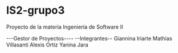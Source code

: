 # IS2-grupo3
Proyecto de la materia Ingeniería de Software II

---Gestor de Proyectos----
--Integrantes--
Giannina Iriarte
Mathias Villasanti
Alexis Ortiz
Yanina Jara
